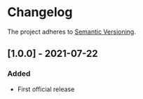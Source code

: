 # Changelog

The project adheres to [Semantic Versioning](https://semver.org/spec/v2.0.0.html).

## [1.0.0] - 2021-07-22

### Added

-   First official release
